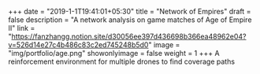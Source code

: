 +++
date = "2019-1-1T19:41:01+05:30"
title = "Network of Empires"
draft = false
description = "A network analysis on game matches of Age of Empire II"
link = "https://fanzhangg.notion.site/d30056ee397d436698b366ea48962e04?v=526d14e27c4b486c83c2ed745248b5d0"
image = "img/portfolio/age.png"
showonlyimage = false
weight = 1
+++
A reinforcement environment for multiple drones to find coverage paths
<!--more-->